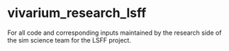 # vivarium_research_lsff
For all code and corresponding inputs maintained by the research side of the sim science team for the LSFF project.
